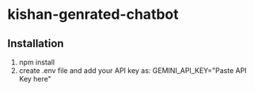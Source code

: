 # kishan-genrated-chatbot
## Installation
1. npm install
2. create .env file and add your API key as:
     GEMINI_API_KEY="Paste API Key here"
